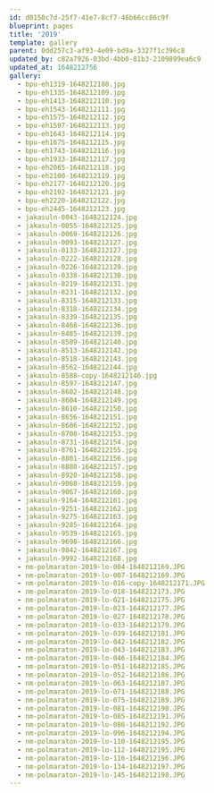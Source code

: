 ```yaml
---
id: d0150c7d-25f7-41e7-8cf7-46b66cc86c9f
blueprint: pages
title: '2019'
template: gallery
parent: 0dd257c3-af93-4e09-bd9a-3327f1c396c8
updated_by: c82a7926-03bd-4bb0-81b3-2109899ea6c9
updated_at: 1648212756
gallery:
  - bpu-eh1319-1648212108.jpg
  - bpu-eh1335-1648212109.jpg
  - bpu-eh1413-1648212110.jpg
  - bpu-eh1543-1648212111.jpg
  - bpu-eh1575-1648212112.jpg
  - bpu-eh1597-1648212113.jpg
  - bpu-eh1643-1648212114.jpg
  - bpu-eh1675-1648212115.jpg
  - bpu-eh1743-1648212116.jpg
  - bpu-eh1933-1648212117.jpg
  - bpu-eh2065-1648212118.jpg
  - bpu-eh2100-1648212119.jpg
  - bpu-eh2177-1648212120.jpg
  - bpu-eh2192-1648212121.jpg
  - bpu-eh2220-1648212122.jpg
  - bpu-eh2445-1648212123.jpg
  - jakasuln-0043-1648212124.jpg
  - jakasuln-0055-1648212125.jpg
  - jakasuln-0069-1648212126.jpg
  - jakasuln-0093-1648212127.jpg
  - jakasuln-0133-1648212127.jpg
  - jakasuln-0222-1648212128.jpg
  - jakasuln-0226-1648212129.jpg
  - jakasuln-0338-1648212130.jpg
  - jakasuln-8219-1648212131.jpg
  - jakasuln-8231-1648212132.jpg
  - jakasuln-8315-1648212133.jpg
  - jakasuln-8318-1648212134.jpg
  - jakasuln-8339-1648212135.jpg
  - jakasuln-8468-1648212136.jpg
  - jakasuln-8485-1648212139.jpg
  - jakasuln-8509-1648212140.jpg
  - jakasuln-8513-1648212142.jpg
  - jakasuln-8518-1648212143.jpg
  - jakasuln-8562-1648212144.jpg
  - jakasuln-8588-copy-1648212146.jpg
  - jakasuln-8597-1648212147.jpg
  - jakasuln-8602-1648212148.jpg
  - jakasuln-8604-1648212149.jpg
  - jakasuln-8610-1648212150.jpg
  - jakasuln-8656-1648212151.jpg
  - jakasuln-8686-1648212152.jpg
  - jakasuln-8700-1648212153.jpg
  - jakasuln-8731-1648212154.jpg
  - jakasuln-8761-1648212155.jpg
  - jakasuln-8801-1648212156.jpg
  - jakasuln-8880-1648212157.jpg
  - jakasuln-8920-1648212158.jpg
  - jakasuln-9060-1648212159.jpg
  - jakasuln-9067-1648212160.jpg
  - jakasuln-9164-1648212161.jpg
  - jakasuln-9251-1648212162.jpg
  - jakasuln-9275-1648212163.jpg
  - jakasuln-9285-1648212164.jpg
  - jakasuln-9539-1648212165.jpg
  - jakasuln-9698-1648212166.jpg
  - jakasuln-9842-1648212167.jpg
  - jakasuln-9992-1648212168.jpg
  - nm-polmaraton-2019-lo-004-1648212169.JPG
  - nm-polmaraton-2019-lo-007-1648212169.JPG
  - nm-polmaraton-2019-lo-016-copy-1648212171.JPG
  - nm-polmaraton-2019-lo-018-1648212173.JPG
  - nm-polmaraton-2019-lo-021-1648212175.JPG
  - nm-polmaraton-2019-lo-023-1648212177.JPG
  - nm-polmaraton-2019-lo-027-1648212178.JPG
  - nm-polmaraton-2019-lo-033-1648212179.JPG
  - nm-polmaraton-2019-lo-039-1648212181.JPG
  - nm-polmaraton-2019-lo-042-1648212182.JPG
  - nm-polmaraton-2019-lo-043-1648212183.JPG
  - nm-polmaraton-2019-lo-046-1648212184.JPG
  - nm-polmaraton-2019-lo-051-1648212185.JPG
  - nm-polmaraton-2019-lo-052-1648212186.JPG
  - nm-polmaraton-2019-lo-063-1648212187.JPG
  - nm-polmaraton-2019-lo-071-1648212188.JPG
  - nm-polmaraton-2019-lo-075-1648212189.JPG
  - nm-polmaraton-2019-lo-081-1648212190.JPG
  - nm-polmaraton-2019-lo-085-1648212191.JPG
  - nm-polmaraton-2019-lo-086-1648212192.JPG
  - nm-polmaraton-2019-lo-096-1648212194.JPG
  - nm-polmaraton-2019-lo-110-1648212195.JPG
  - nm-polmaraton-2019-lo-112-1648212195.JPG
  - nm-polmaraton-2019-lo-116-1648212196.JPG
  - nm-polmaraton-2019-lo-134-1648212197.JPG
  - nm-polmaraton-2019-lo-145-1648212198.JPG
---
```

